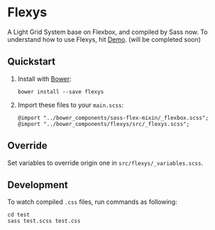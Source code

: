 # Flexys
A Light Grid System base on Flexbox, and compiled by Sass now.
To understand how to use Flexys, hit [Demo](http://jaychsu.github.io/flexys/). (will be completed soon)

## Quickstart

1. Install with [Bower](http://bower.io/):

    ```
    bower install --save flexys
    ```

2. Import these files to your `main.scss`:

    ```
    @import "../bower_components/sass-flex-mixin/_flexbox.scss";
    @import "../bower_components/flexys/src/_flexys.scss";
    ```

## Override
Set variables to override origin one in `src/flexys/_variables.scss`.

## Development
To watch compiled `.css` files, run commands as following:

```
cd test
sass test.scss test.css
```
